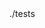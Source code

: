 <?xml version="1.0" encoding="UTF-8"?>
<phpunit bootstrap="vendor/autoload.php" colors="true">
    <testsuites>
        <testsuite name="Application Test Suite">
            <directory>./tests</directory> <!-- Adjust this path to your tests directory -->
        </testsuite>
    </testsuites>
    <php>
        <ini name="error_reporting" value="-1"/> <!-- Report all errors -->
        <ini name="display_errors" value="1"/> <!-- Display errors -->
    </php>
    <logging>
        <log type="junit" target="build/logs/junit.xml"/> <!-- JUnit log file -->
        <log type="coverage-html" target="build/coverage"/> <!-- HTML coverage report -->
    </logging>
</phpunit>